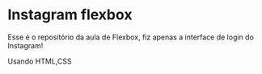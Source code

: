 # Instagram flexbox

Esse é o repositório da  aula de Flexbox, fiz apenas a interface de login do Instagram!

Usando HTML,CSS
